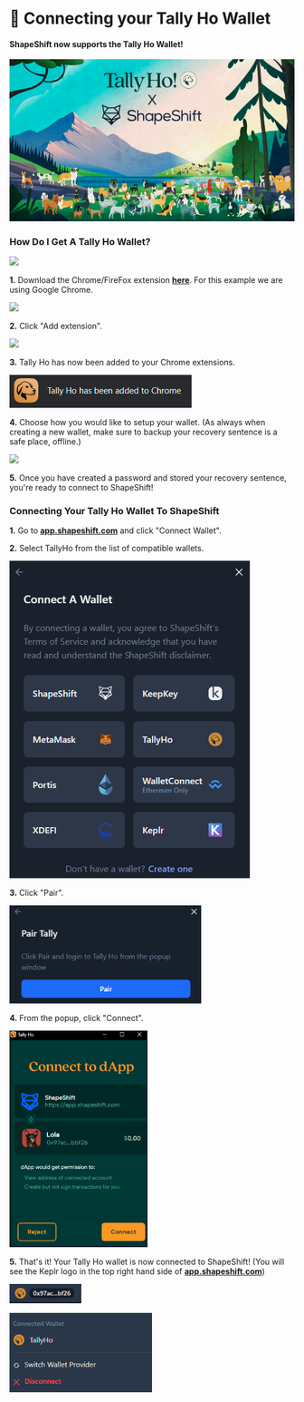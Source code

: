 # 🐶 Connecting your Tally Ho Wallet

#### ShapeShift now supports the Tally Ho Wallet!

![](<../../.gitbook/assets/image (28) (1).png>)

### How Do I Get A Tally Ho Wallet?

![](<../../.gitbook/assets/image (169).png>)

**1.** Download the Chrome/FireFox extension [**here**](https://tally.cash/). For this example we are using Google Chrome.

![](<../../.gitbook/assets/image (174).png>)

**2.** Click "Add extension".

![](<../../.gitbook/assets/image (74).png>)

**3.** Tally Ho has now been added to your Chrome extensions.

![](<../../.gitbook/assets/image (41) (1).png>)

**4.** Choose how you would like to setup your wallet. (As always when creating a new wallet, make sure to backup your recovery sentence is a safe place, offline.)

![](<../../.gitbook/assets/image (52).png>)

**5.** Once you have created a password and stored your recovery sentence, you're ready to connect to ShapeShift!

### Connecting Your Tally Ho Wallet To ShapeShift

**1.** Go to [**app.shapeshift.com**](https://app.shapeshift.com/#/dashboard) and click "Connect Wallet".

**2.** Select TallyHo from the list of compatible wallets.

![](<../../.gitbook/assets/image (37).png>)

**3.** Click "Pair".

![](<../../.gitbook/assets/image (14) (1).png>)

**4.** From the popup, click "Connect".

![](<../../.gitbook/assets/image (6) (1).png>)

**5.** That's it! Your Tally Ho wallet is now connected to ShapeShift! (You will see the Keplr logo in the top right hand side of [**app.shapeshift.com**](https://app.shapeshift.com/#/dashboard))

![](<../../.gitbook/assets/image (26) (1).png>)

![](<../../.gitbook/assets/image (11) (1).png>)
